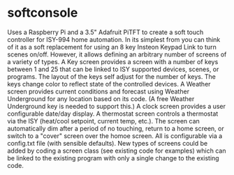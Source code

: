 # softconsole
Uses a Raspberry Pi and a 3.5" Adafruit PiTFT to create a soft touch controller for ISY-994 home automation.  In its simplest from you can
think of it as a soft replacement for using an 8 key Insteon Keypad Link to turn scenes on/off.  However, it allows defining an arbitrary 
number of screens of a variety of types.  A Key screen provides a screen with a number of keys between 1 and 25 that can be linked to 
ISY supported devices, scenes, or programs.  The layout of the keys self adjust for the number of keys.  The keys change color to 
reflect state of the controlled devices.  A Weather screen provides current conditions and forecast using Weather Underground for any
location based on its code. (A free Weather Underground key is needed to support this.)  A clock screen provides a user configurable
date/day display.  A thermostat screen controls a thermostat via the ISY (heat/cool setpoint, current temp, etc.).  The screen can
automatically dim after a period of no touching, return to a home screen, or switch to a "cover" screen over the homoe screen.  All is 
configurable via a config.txt file (with sensible defaults).  New types of screens could be added by coding a screen class (see existing
code for examples) which can be linked to the existing program with only a single change to the existing code.

